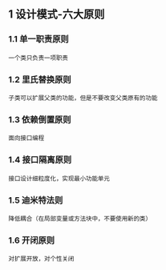 ## 1 设计模式-六大原则
### 1.1 单一职责原则
    一个类只负责一项职责
### 1.2 里氏替换原则
    子类可以扩展父类的功能，但是不要改变父类原有的功能
### 1.3 依赖倒置原则
    面向接口编程
### 1.4 接口隔离原则
    接口设计细粒度化，实现最小功能单元
### 1.5 迪米特法则
    降低耦合（在局部变量或方法块中，不要使用新的类）
### 1.6 开闭原则
    对扩展开放，对个性关闭
